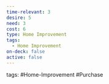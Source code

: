 ```yaml
---
time-relevant: 3
desire: 5
need: 3
cost: 6
type: Home Improvement
tags:
  - Home Improvement
on-deck: false
active: false
---
```

tags: #Home-Improvement #Purchase